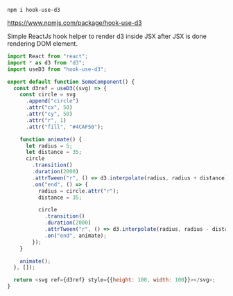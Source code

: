
`npm i hook-use-d3`

https://www.npmjs.com/package/hook-use-d3

Simple ReactJs hook helper to render d3 inside JSX after JSX is done rendering DOM element.

```javascript
import React from "react";
import * as d3 from "d3";
import useD3 from "hook-use-d3";

export default function SomeComponent() {
  const d3ref = useD3((svg) => {
    const circle = svg
      .append("circle")
      .attr("cx", 50)
      .attr("cy", 50)
      .attr("r", 1)
      .attr("fill", "#4CAF50");

    function animate() {
      let radius = 5;
      let distance = 35;
      circle
        .transition()
        .duration(2000)
        .attrTween("r", () => d3.interpolate(radius, radius + distance))
        .on("end", () => {
          radius = circle.attr("r");
          distance = 35;

          circle
            .transition()
            .duration(2000)
            .attrTween("r", () => d3.interpolate(radius, radius - distance))
            .on("end", animate);
        });
    }

    animate();
  }, []);

  return <svg ref={d3ref} style={{height: 100, width: 100}}></svg>;
}
```
